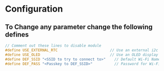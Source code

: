 # Configuration

## To Change any parameter change the following defines

```cpp
// Comment out these lines to disable module
#define USE_EXTERNAL_RTC                        // Use an external i2c Real Time Clock to fetch time (NOTE: Requires a relay)
#define USE_OLED                                // Use an OLED display (NOTE: Requires an OLED)
#define DEF_SSID "<SSID to try to connect to>"    // Default Wi-Fi Name
#define DEF_PASS "<Passkey to DEF_SSID>"          // Password for Wi-Fi name
```